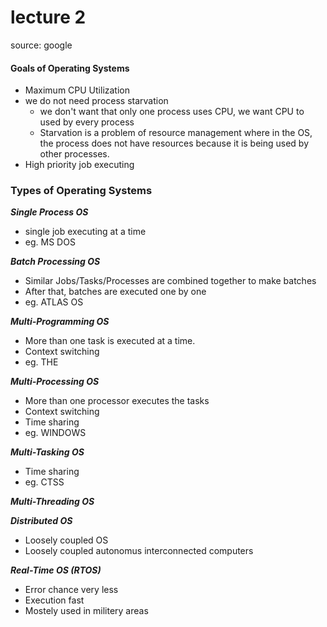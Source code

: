 # lecture 2

source: google

#### Goals of Operating Systems
* Maximum CPU Utilization
* we do not need process starvation
    * we don't want that only one process uses CPU, we want CPU to used by every process
    * Starvation is a problem of resource management where in the OS, the process does not have resources because it is being used by other processes.
* High priority job executing

### Types of Operating Systems
***Single Process OS*** 
* single job executing at a time
* eg. MS DOS

***Batch Processing OS***
* Similar Jobs/Tasks/Processes are combined together to make batches
* After that, batches are executed one by one
* eg. ATLAS OS

***Multi-Programming OS***
* More than one task is executed at a time.
* Context switching
* eg. THE

***Multi-Processing OS***
* More than one processor executes the tasks
* Context switching
* Time sharing
* eg. WINDOWS

***Multi-Tasking OS***
* Time sharing
* eg. CTSS

***Multi-Threading OS***

***Distributed OS***
* Loosely coupled OS
* Loosely coupled autonomus interconnected computers

***Real-Time OS (RTOS)***
* Error chance very less
* Execution fast
* Mostely used in militery areas



